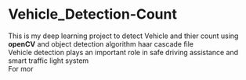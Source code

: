 # Vehicle_Detection-Count
This is my deep learning project to detect Vehicle and thier count using **openCV** and object detection algorithm haar cascade file <br>
Vehicle detection plays an important role in safe driving assistance and smart traffic light system<br>
For mor
